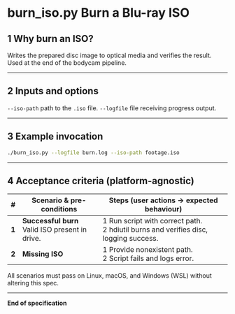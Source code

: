 # burn_iso.py Burn a Blu-ray ISO

## 1 Why burn an ISO?

Writes the prepared disc image to optical media and verifies the result. Used at
the end of the bodycam pipeline.

---

## 2 Inputs and options

`--iso-path` path to the `.iso` file.
`--logfile` file receiving progress output.

---

## 3 Example invocation

```bash
./burn_iso.py --logfile burn.log --iso-path footage.iso
```

---

## 4 Acceptance criteria (platform-agnostic)

| # | Scenario & pre-conditions | Steps (user actions -> expected behaviour) |
| --- | ------------------------------------------------------------ | ------------------------------------------------------ |
| **1** | **Successful burn**<br>Valid ISO present in drive. | 1 Run script with correct path.<br>2 hdiutil burns and verifies disc, logging success. |
| **2** | **Missing ISO** | 1 Provide nonexistent path.<br>2 Script fails and logs error. |

All scenarios must pass on Linux, macOS, and Windows (WSL) without altering this spec.

---

**End of specification**
